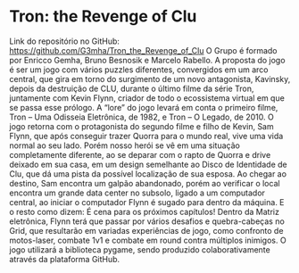 # Tron: the Revenge of Clu
Link do repositório no GitHub: https://github.com/G3mha/Tron_the_Revenge_of_Clu
O Grupo é formado por Enricco Gemha, Bruno Besnosik e Marcelo Rabello. A proposta do jogo é ser um jogo com vários puzzles diferentes, convergidos em um arco central, que gira em torno do surgimento de um novo antagonista, Kavinsky, depois da destruição de CLU, durante o último filme da série Tron, juntamente com Kevin Flynn, criador de todo o ecossistema virtual em que se passa esse prólogo. A “lore” do jogo levará em conta o primeiro filme, Tron – Uma Odisseia Eletrônica, de 1982, e Tron – O Legado, de 2010. O jogo retorna com o protagonista do segundo filme e filho de Kevin, Sam Flynn, que após conseguir trazer Quorra para o mundo real, vive uma vida normal ao seu lado. Porém nosso herói se vê em uma situação completamente diferente, ao se deparar com o rapto de Quorra e drive deixado em sua casa, em um design semelhante ao Disco de Identidade de Clu, que dá uma pista da possível localização de sua esposa. Ao chegar ao destino, Sam encontra um galpão abandonado, porém ao verificar o local encontra um grande data center no subsolo, ligado a um computador central, ao iniciar o computador Flynn é sugado para dentro da máquina. E o resto como dizem: É cena para os próximos capítulos!
Dentro da Matriz eletrônica, Flynn terá que passar por vários desafios e quebra-cabeças no Grid, que resultarão em variadas experiências de jogo, como confronto de motos-laser, combate 1v1 e combate em round contra múltiplos inimigos.
O jogo utilizará a biblioteca pygame, sendo produzido colaborativamente através da plataforma GitHub.
